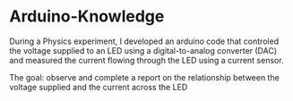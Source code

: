 # Arduino-Knowledge
During a Physics experiment, I developed an arduino code that controled the voltage supplied to an LED using a digital-to-analog converter (DAC) and measured the current flowing through the LED using a current sensor. 

The goal: observe and complete a report on the relationship between the voltage supplied and the current across the LED
